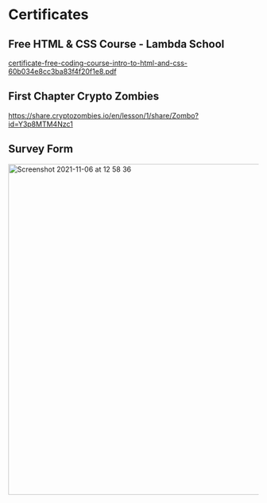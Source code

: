 # Certificates

## Free HTML & CSS Course - Lambda School
[certificate-free-coding-course-intro-to-html-and-css-60b034e8cc3ba83f4f20f1e8.pdf](https://github.com/permastash/Certificates/files/7360554/certificate-free-coding-course-intro-to-html-and-css-60b034e8cc3ba83f4f20f1e8.pdf)

## First Chapter Crypto Zombies
https://share.cryptozombies.io/en/lesson/1/share/Zombo?id=Y3p8MTM4Nzc1

## Survey Form
<img width="666" alt="Screenshot 2021-11-06 at 12 58 36" src="https://user-images.githubusercontent.com/92427507/140608770-539fbdef-104b-44c3-afde-0eec3ffcb8a2.png">

